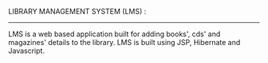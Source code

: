 

LIBRARY MANAGEMENT SYSTEM (LMS) :
_________________________________

LMS is a web based application built for adding books', cds' and magazines' details to the library.
LMS is built using JSP, Hibernate and Javascript.
